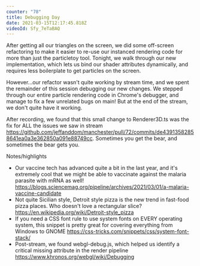 ```yaml
---
counter: "78"
title: Debugging Day
date: 2021-03-15T12:17:45.818Z
videoId: Sfy_7eTaBAQ
---
```


After getting all our triangles on the screen, we did some off-screen refactoring to make it easier to re-use our instanced rendering code for more than just the particletoy tool. Tonight, we walk through our new implementation, which lets us bind our shader attributes dynamically, and requires less boilerplate to get particles on the screen.

However...our refactor wasn't quite working by stream time, and we spent the remainder of this session debugging our new changes. We stepped through our entire particle rendering code in Chrome's debugger, and manage to fix a few unrelated bugs on main! But at the end of the stream, we don't quite have it working.

After recording, we found that this small change to Renderer3D.ts was the fix for ALL the issues we saw in stream https://github.com/jeffanddom/manchester/pull/72/commits/de43913582858641ea0a3e362850a091e88749cc. Sometimes you get the bear, and sometimes the bear gets you.

Notes/highlights

- Our vaccine tech has advanced quite a bit in the last year, and it's extremely cool that we might be able to vaccinate against the malaria parasite with mRNA as well! https://blogs.sciencemag.org/pipeline/archives/2021/03/01/a-malaria-vaccine-candidate
- Not quite Sicilian style, Detroit style pizza is the new trend in fast-food pizza places. Who doesn't love a rectangular slice? https://en.wikipedia.org/wiki/Detroit-style_pizza
- If you need a CSS font rule to use system fonts on EVERY operating system, this snippet is pretty great for covering everything from Windows to GNOME https://css-tricks.com/snippets/css/system-font-stack/
- Post-stream, we found webgl-debug.js, which helped us identify a critical missing attribute in the render pipeline https://www.khronos.org/webgl/wiki/Debugging